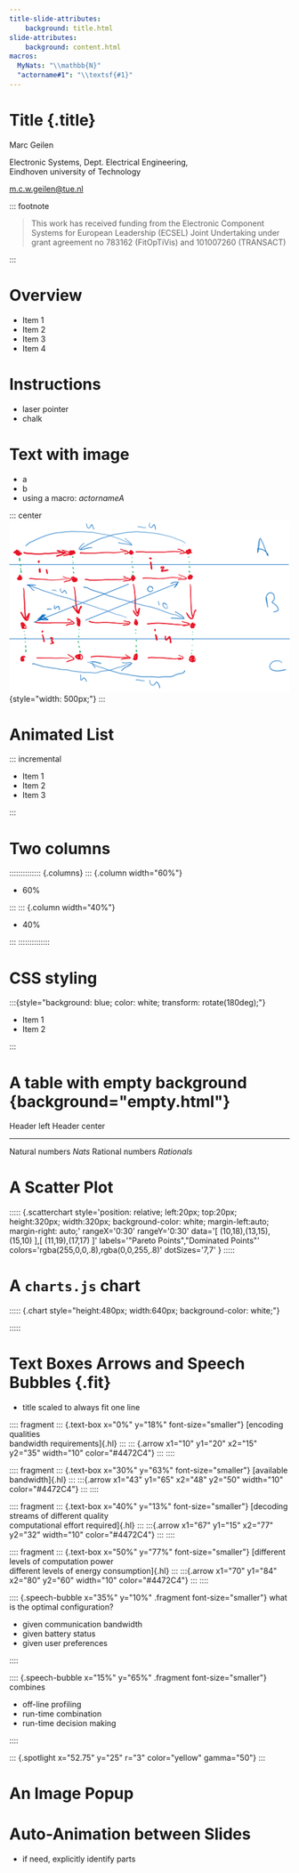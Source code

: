 ```yaml
---
title-slide-attributes:
    background: title.html
slide-attributes:
    background: content.html
macros:
  MyNats: "\\mathbb{N}"
  "actorname#1": "\\textsf{#1}"
---
```


# Title {.title}

Marc Geilen

Electronic Systems, Dept. Electrical Engineering,\
Eindhoven university of Technology

[m.c.w.geilen@tue.nl](m.c.w.geilen@tue.nl)

::: footnote

> This work has received funding from the Electronic Component Systems for European Leadership (ECSEL) Joint Undertaking under grant agreement no 783162 (FitOpTiVis) and 101007260 (TRANSACT)

:::

# Overview

- Item 1
- Item 2
- Item 3
- Item 4

# Instructions

- laser pointer
- chalk

# Text with image

- a
- b
- using a macro: ${{actorname{A}}}$

::: center
![](figures/example.png){style="width: 500px;"}
:::

# Animated List

::: incremental

- Item 1
- Item 2
- Item 3

:::

# Two columns

:::::::::::::: {.columns}
::: {.column width="60%"}

- 60%

:::
::: {.column width="40%"}

- 40%

:::
::::::::::::::

# CSS styling

:::{style="background: blue; color: white; transform: rotate(180deg);"}

- Item 1
- Item 2

:::

# A table with empty background {background="empty.html"}

Header left                         Header center
--------------------------------  -----------------
Natural numbers                   ${{Nats}}$
Rational numbers                  ${{Rationals}}$

# A Scatter Plot

::::: {.scatterchart
  style='position: relative; left:20px; top:20px; height:320px; width:320px; background-color: white; margin-left:auto; margin-right: auto;'
  rangeX='0:30'
  rangeY='0:30'
  data='[
        (10,18),(13,15),(15,10)
    ],[
        (11,19),(17,17)
    ]'
  labels='"Pareto Points","Dominated Points"'
  colors='rgba(255,0,0,.8),rgba(0,0,255,.8)'
  dotSizes='7,7'
  }
:::::

# A `charts.js` chart

::::: {.chart style="height:480px; width:640px; background-color: white;"}
<!--
{
  "options": {
    "scales": {
      "x": {
        "type": "linear",
        "min": 0,
        "max": 50,
        "ticks": {
            "font": {
                "size": 24,
                "weight": "bold"
            },
            "color": "black"
        }
      },
      "y": {
        "type": "linear",
        "min": 0,
        "max": 20,
        "ticks": {
            "font": {
                "size": 24,
                "weight": "bold"
            },
            "color": "black"
        }
      }
    },
    "plugins": {
      "legend": {
        "display": false
      }
    }
  },
  "data": {
    "datasets":[
      {
        "data":[{"x": 10, "y": 18}, {"x": 15, "y": 10}],
        "backgroundColor":"rgba(255,0,0,.8)",
        "pointRadius": 10, "pointHoverRadius": 20
      },
      {
        "data":[{"x": 11, "y": 19}, {"x": 17, "y": 17}],
        "backgroundColor":"rgba(0,0,255,.8)",
        "pointRadius": 10, "pointHoverRadius": 20
      }
    ]
  }
}
-->
:::::

# Text Boxes Arrows and Speech Bubbles {.fit}

- title scaled to always fit one line

:::: fragment
::: {.text-box x="0%" y="18%" font-size="smaller"}
[encoding qualities\
bandwidth requirements]{.hl}
:::
::: {.arrow x1="10" y1="20" x2="15" y2="35" width="10" color="#4472C4"}
:::
::::

:::: fragment
::: {.text-box x="30%" y="63%" font-size="smaller"}
[available bandwidth]{.hl}
:::
:::{.arrow x1="43" y1="65" x2="48" y2="50" width="10" color="#4472C4"}
:::
::::

:::: fragment
::: {.text-box x="40%" y="13%" font-size="smaller"}
[decoding streams of different quality\
computational effort required]{.hl}
:::
:::{.arrow x1="67" y1="15" x2="77" y2="32" width="10" color="#4472C4"}
:::
::::

:::: fragment
::: {.text-box x="50%" y="77%" font-size="smaller"}
[different levels of computation power\
different levels of energy consumption]{.hl}
:::
:::{.arrow x1="70" y1="84" x2="80" y2="60" width="10" color="#4472C4"}
:::
::::

:::: {.speech-bubble x="35%" y="10%" .fragment font-size="smaller"}
what is the optimal configuration?

- given communication bandwidth
- given battery status
- given user preferences

::::

:::: {.speech-bubble x="15%" y="65%" .fragment font-size="smaller"}
combines

- off-line profiling
- run-time combination
- run-time decision making

::::

::: {.spotlight x="52.75" y="25" r="3" color="yellow" gamma="50"}
:::

# An Image Popup

# Auto-Animation between Slides

- if need, explicitly identify parts


<!-- markdownlint-disable-file MD024 MD025 MD041 MD035 MD045 -->
